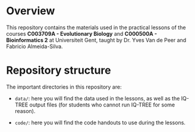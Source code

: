 
# Overview

This repository contains the materials used in the practical lessons of the 
courses **C003709A - Evolutionary Biology** and **C000500A - Bioinformatics 2** 
at Universiteit Gent, taught by Dr. Yves Van de Peer and Fabricio Almeida-Silva.


# Repository structure

The important directories in this repository are:

- `data/`: here you will find the data used in the lessons, as well as
the IQ-TREE output files (for students who cannot run IQ-TREE for some reason).

- `code/`: here you will find the code handouts to use during the lessons.

